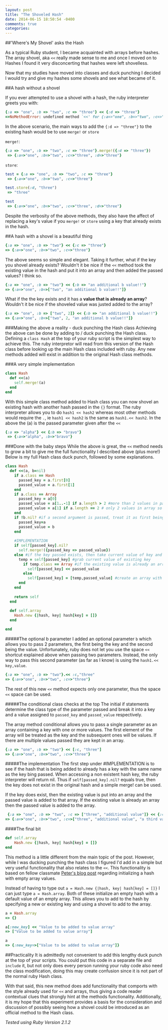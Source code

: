 ```yaml
---
layout: post
title: "The Shoveled Hash"
date: 2014-06-15 18:50:54 -0400
comments: true
categories: 
---
```

##'Where's My Shovel' asks the Hash

As a typical Ruby student, I became acquainted with arrays before hashes. The array shovel, aka `<<` really made sense to me and once I moved on to Hashes I found it very disconcerting that hashes were left shovelless. 

Now that my studies have moved into classes and duck punching I decided I would try and give my hashes some shovels and see what became of it.

##A hash without a shovel

If you ever attempted to use a shovel with a hash, the ruby interpreter greets you with:
```ruby
{:a => "one", :b => "two", :c => "three"} << {:d => "three"}
=>NoMethodError: undefined method `<<' for {:a=>"one", :b=>"two", :c=>"three"}:Hash
```

In the above scenario, the main ways to add the `{:d => "three"}` to the existing hash would be to use `merge!` or `store`

`merge!`:

```ruby
{:a => "one", :b => "two", :c => "three"}.merge!({:d => "three"})
 => {:a=>"one", :b=>"two", :c=>"three", :d=>"three"} 
```

`store`:

```ruby
test = {:a => "one", :b => "two", :c => "three"}
 => {:a=>"one", :b=>"two", :c=>"three"} 

test.store(:d, "three")
 => "three" 

test
 => {:a=>"one", :b=>"two", :c=>"three", :d=>"three"} 
```

Despite the verbosity of the above methods, they also have the affect of replacing a key's value if you `merge!` or `store` using a key that already exists in the hash. 

##A hash with a shovel is a beautiful thing 

```ruby
{:a => "one", :b => "two"} << {:c => "three"}
=> {:a=>"one", :b=>"two", :c=>"three"}
```

The above seems so simple and elegant. Taking it further, what if the key you shovel already exists? Wouldn't it be nice if the `<<` method took the existing value in the hash and put it into an array and then added the passed values? I think so.

```ruby
{:a => "one", :b => "two"} << {:b => "an additional b value!!"}
=> {:a=>"one", :b=>["two", "an additional b value!!"]}

```

What if the the key exists and it has a __value that is already an array__? Wouldn't it be nice if the shoveled value was justed added to the array?
```ruby 
{:a => "one", :b => ["two", 2]} << {:b => "an additional b value!!"}
=> {:a=>"one", :b=>["two", 2, "an additional b value!!"]}
```

###Making the above a reality - duck punching the Hash class
Achieving the above can be done by adding to / duck punching the Hash class. Defining a `class Hash` at the top of your ruby script is the simplest way to achieve this. The ruby interpretor will read from this version of the Hash class before looking up the main Hash class included with ruby. Any new methods added will exist in addition to the original Hash class methods. 

###A very simple implementation
```ruby
class Hash
  def <<(a)
    self.merge!(a)
  end
end
``` 

With this simple class method added to Hash class you can now shovel an existing hash with another hash passed in the `{}` format. 
The ruby interpreter allows you to do `hash1 << hash2` whereas most other methods would require the `.`, ie `hash1 << hash2` is the same as `hash1.<< hash2`. In the above the (a) is the passed parameter given after the `<<` 

```ruby
{:a => "alpha"} << {:b => "bravo"}
 => {:a=>"alpha", :b=>"bravo"} 
```
###Done with the baby steps
While the above is great, the `<<` method needs to grow a bit to give me the full functionality I described above (plus more!)
Below is my full Hash class duck punch, followed by some explanations. 

```ruby
class Hash
  def <<(a, b=nil)
    if a.class == Hash
      passed_key = a.first[0]
      passed_value = a.first[1]
    end
    if a.class == Array
      passed_key = a[0]
      passed_value = a[1..-1] if a.length > 2 #more than 2 values in passed array means pass_value becomes an array of all the values after [0]
      passed_value = a[1] if a.length == 2 # only 2 values in array so first must be key and 2nd must be value
    end
    if !b.nil? #if a second argument is passed, treat it as first being the key and second being the value
      passed_key=a
      passed_value = b
    end
    
    #IMPLEMENTATION 
    if self[passed_key].nil?
      self.merge!({passed_key => passed_value})
    else #if the key passed exists, then take current value of key and put it in array w/ passed valued
      temp = self[passed_key] #grab current value of existing key
        if temp.class == Array #if the existing value is already an array then add to that array
          self[passed_key] << passed_value
        else
          self[passed_key] = [temp,passed_value] #create an array with original value and passed value
      end
    end
    
    return self
  end
  
  def self.array 
    Hash.new {|hash, key| hash[key] = []} 
  end 

end
```
#####The optional b parameter
I added an optional parameter `b` which allows you to pass 2 parameters, the first being the key and the second being the value. Unfortunately, ruby does not let you use the space `<< ` shortcut explained above when passing two parameters. Instead, the only way to pass this second parameter (as far as I know) is using the `hash1.<< key,value`. 
```ruby
{:a => "one", :b => "two"}.<< :c,"three"
=> {:a=>"one", :b=>"two", :c=>"three"}
```

The rest of this new `<<` method expects only one parameter, thus the space `<<` space can be used.

#####The conditional class checks at the top
The initial if statements determine the class type of the parameter passed and break it into a key and a value assigned to `passed_key` and `passed_value` respectively. 

The array method conditional allows you to pass a single parameter as an array containing a key with one or more values. The first element of the array will be treated as the key and the subsequent ones will be values. If there are multiple values passed they are kept in an array.
```ruby
{:a => "one", :b => "two"} << [:c, "three"]
=> {:a=>"one", :b=>"two", :c=>"three"}
```
#####The implementation 
The first step under #IMPLEMENTATION is to see if the hash that is being added to already has a key with the same name as the key bing passed. When accessing a non existent hash key, the ruby interpreter will return nil. Thus if `self[passed_key].nil?` equals true, then the key does not exist in the original hash and a simple merge! can be used. 


If the key does exist, then the existing value is put into an array and the passed value is added to that array. If the existing value is already an array then the passed value is added to the array. 

```ruby
 {:a => "one", :b => "two", :c => ["three", "additional value"]} << {:c => "a third value"}
=> {:a=>"one", :b=>"two", :c=>["three", "additional value", "a third value"]}
```

####The final bit
```ruby
def self.array 
    Hash.new {|hash, key| hash[key] = []} 
end 
```
This method is a little different from the main topic of the post. However, while I was ducking punching the hash class I figured I'd add in a simple but very useful functionality that also relates to the `<<`. This functionality is based on fellow classmate [Peter's blog post](http://pcrglennon.github.io/blog/2014/06/10/rubys-hash-dot-new-and-%7B%7D/) regarding initializing a hash with empty array values. 

Instead of having to type out `a = Hash.new {|hash, key| hash[key] = []}` I can just type `a = Hash.array`. Both of these initialize an empty hash with a default value of an empty array. This allows you to  add to the hash by specifying a new or existing key and using a shovel to add to the array. 
```ruby
a = Hash.array
=> {}

a[:new_key] << "Value to be added to value array" 
=> ["Value to be added to value array"]

a
=> {:new_key=>["Value to be added to value array"]}
```

##Practicality
It is admittedly not convenient to add this lengthy duck punch at the top of your scripts. You could put this code in a separate file and `include` it, but not only does every person running your ruby code also need the class modification, doing this may create confusion since it is not part of the normal ruby Hash class. 

With that said, this new method does add functionality that comports with the style already used for `<<` and arrays, thus giving a code reader contextual clues that strongly hint at the methods functionality. Additionally, it is my hope that this experiment provides a basis for the consideration and discussion of possibly seeing how a shovel could be introduced as an official method to the Hash class.  

*Tested using Ruby Version 2.1.2*
